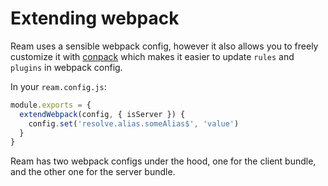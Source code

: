 # Extending webpack

Ream uses a sensible webpack config, however it also allows you to freely customize it with [conpack](https://github.com/egoist/conpack) which makes it easier to update `rules` and `plugins` in webpack config.

In your `ream.config.js`:

```js
module.exports = {
  extendWebpack(config, { isServer }) {
    config.set('resolve.alias.someAlias$', 'value')
  }
}
```

Ream has two webpack configs under the hood, one for the client bundle, and the other one for the server bundle.
